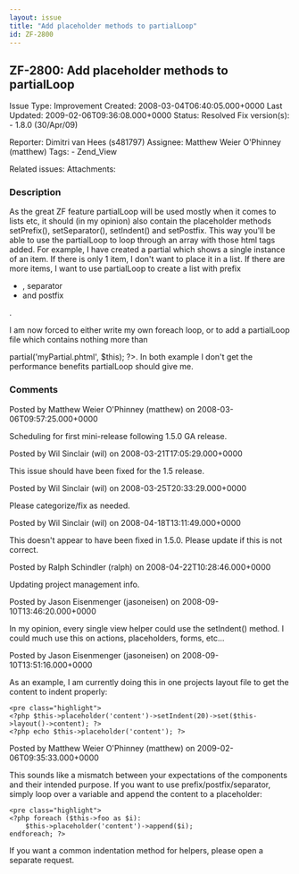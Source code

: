 ```yaml
---
layout: issue
title: "Add placeholder methods to partialLoop"
id: ZF-2800
---
```


ZF-2800: Add placeholder methods to partialLoop
-----------------------------------------------

 Issue Type: Improvement Created: 2008-03-04T06:40:05.000+0000 Last Updated: 2009-02-06T09:36:08.000+0000 Status: Resolved Fix version(s): - 1.8.0 (30/Apr/09)
 
 Reporter:  Dimitri van Hees (s481797)  Assignee:  Matthew Weier O'Phinney (matthew)  Tags: - Zend\_View
 
 Related issues: 
 Attachments: 
### Description

As the great ZF feature partialLoop will be used mostly when it comes to lists etc, it should (in my opinion) also contain the placeholder methods setPrefix(), setSeparator(), setIndent() and setPostfix. This way you'll be able to use the partialLoop to loop through an array with those html tags added. For example, I have created a partial which shows a single instance of an item. If there is only 1 item, I don't want to place it in a list. If there are more items, I want to use partialLoop to create a list with prefix

- , separator
- and postfix

.

I am now forced to either write my own foreach loop, or to add a partialLoop file which contains nothing more than

<?php echo $this->partial('myPartial.phtml', $this); ?>. In both example I don't get the performance benefits partialLoop should give me. 

 

### Comments

Posted by Matthew Weier O'Phinney (matthew) on 2008-03-06T09:57:25.000+0000

Scheduling for first mini-release following 1.5.0 GA release.

 

 

Posted by Wil Sinclair (wil) on 2008-03-21T17:05:29.000+0000

This issue should have been fixed for the 1.5 release.

 

 

Posted by Wil Sinclair (wil) on 2008-03-25T20:33:29.000+0000

Please categorize/fix as needed.

 

 

Posted by Wil Sinclair (wil) on 2008-04-18T13:11:49.000+0000

This doesn't appear to have been fixed in 1.5.0. Please update if this is not correct.

 

 

Posted by Ralph Schindler (ralph) on 2008-04-22T10:28:46.000+0000

Updating project management info.

 

 

Posted by Jason Eisenmenger (jasoneisen) on 2008-09-10T13:46:20.000+0000

In my opinion, every single view helper could use the setIndent() method. I could much use this on actions, placeholders, forms, etc...

 

 

Posted by Jason Eisenmenger (jasoneisen) on 2008-09-10T13:51:16.000+0000

As an example, I am currently doing this in one projects layout file to get the content to indent properly:

 
    <pre class="highlight">
    <?php $this->placeholder('content')->setIndent(20)->set($this->layout()->content); ?>
    <?php echo $this->placeholder('content'); ?> 


 

 

Posted by Matthew Weier O'Phinney (matthew) on 2009-02-06T09:35:33.000+0000

This sounds like a mismatch between your expectations of the components and their intended purpose. If you want to use prefix/postfix/separator, simply loop over a variable and append the content to a placeholder:

 
    <pre class="highlight">
    <?php foreach ($this->foo as $i):
        $this->placeholder('content')->append($i);
    endforeach; ?>


If you want a common indentation method for helpers, please open a separate request.

 

 